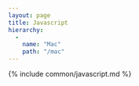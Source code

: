 ```yaml
---
layout: page
title: Javascript
hierarchy:
  -
    name: "Mac"
    path: "/mac"
---
```


{% include common/javascript.md %}
